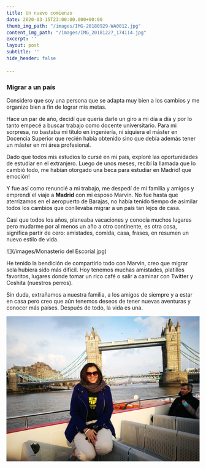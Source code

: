 ```yaml
---
title: Un nuevo comienzo
date: 2020-03-15T23:00:00.000+00:00
thumb_img_path: "/images/IMG-20180929-WA0012.jpg"
content_img_path: "/images/IMG_20181227_174114.jpg"
excerpt: ''
layout: post
subtitle: ''
hide_header: false

---
```

### Migrar a un país

Considero que soy una persona que se adapta muy bien a los cambios y me organizo bien a fin de lograr mis metas.

Hace un par de año, decidí que quería darle un giro a mi día a día y por lo tanto empecé a buscar trabajo como docente universitario. Para mi sorpresa, no bastaba mi título en ingeniería, ni siquiera el máster en Docencia Superior que recién había obtenido sino que debía además tener un máster en mi área profesional.

Dado que todos mis estudios lo cursé en mi país, exploré las oportunidades de estudiar en el extranjero. Luego de unos meses, recibí la llamada que lo cambió todo, me habían otorgado una beca para estudiar en Madrid! que emoción!

Y fue así como renuncié a mi trabajo, me despedí de mi familia y amigos y emprendí el viaje a **Madrid** con mi esposo Marvin. No fue hasta que aterrizamos en el aeropuerto de Barajas, no había tenido tiempo de asimilar todos los cambios que conllevaba migrar a un país tan lejos de casa.

Casi que todos los años, planeaba vacaciones y conocía muchos lugares pero mudarme por al menos un año a otro continente, es otra cosa, significa partir de cero: amistades, comida, casa, frases, en resumen un nuevo estilo de vida.

![](/images/Monasterio del Escorial.jpg)

He tenido la bendición de compartirlo todo con Marvin, creo que migrar sola hubiera sido más difícil. Hoy tenemos muchas amistades, platillos favoritos, lugares donde tomar un rico café o salir a caminar con Twitter y Coshita (nuestros perros).

Sin duda, extrañamos a nuestra familia, a los amigos de siempre y a estar en casa pero creo que aún tenemos deseos de tener nuevas aventuras y conocer más países. Después de todo, la vida es una.

![](/images/IMG_20190414_183759.jpg)